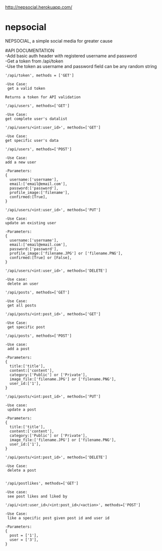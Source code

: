 http://nepsocial.herokuapp.com/
# nepsocial
NEPSOCIAL, a simple social media for greater cause

#API DOCUMENTATION
<br>
-Add basic auth header with registered username and password<br>
-Get a token from /api/token<br>
-Use the token as username and password field can be any random string<br>
```
'/api/token', methods = ['GET']

-Use Case:
 get a valid token

Returns a token for API validation  

```
```
'/api/users', methods=['GET']

-Use Case:
get complete user's datalist

```
```
'/api/users/<int:user_id>', methods=['GET']

-Use Case:
get specific user's data

```
```
'/api/users', methods=['POST']

-Use Case:
add a new user

-Parameters:
{
  username:['username'],
  email:['email@email.com'],
  password:['password'],
  profile_image:['filename'],
  confirmed:[True],
}

```
```
'/api/users/<int:user_id>', methods=['PUT']

-Use Case:
update an existing user

-Parameters:
{
  username:['username'],
  email:['email@email.com'],
  password:['password'],
  profile_image:['filename.JPG'] or ['filename.PNG'],
  confirmed:[True] or [False],
}

```
```
'/api/users/<int:user_id>', methods=['DELETE']

-Use case:
 delete an user

```
```
'/api/posts', methods=['GET']

-Use Case:
 get all posts

```
```
'/api/posts/<int:post_id>', methods=['GET']

-Use Case:
 get specific post

```
```
'/api/posts', methods=['POST']

-Use case:
 add a post

-Parameters:
{
  title:['title'],
  content:['content'],
  category:['Public'] or ['Private'],
  image_file:['filename.JPG'] or ['filename.PNG'],
  user_id:['1'],
}

```
```
'/api/posts/<int:post_id>', methods=['PUT']

-Use case:
 update a post

-Parameters:
{
  title:['title'],
  content:['content'],
  category:['Public'] or ['Private'],
  image_file:['filename.JPG'] or ['filename.PNG'],
  user_id:['1'],
}

```
```
'/api/posts/<int:post_id>', methods=['DELETE']

-Use Case:
 delete a post
 
```
```
'/api/postlikes', methods=['GET']

-Use case:
 see post likes and liked by

```
```
'/api/<int:user_id>/<int:post_id>/<action>', methods=['POST']

-Use Case:
 like a specific post given post id and user id
 
-Parameters:
{
  post = ['1'],
  user = ['3'],
}
```
